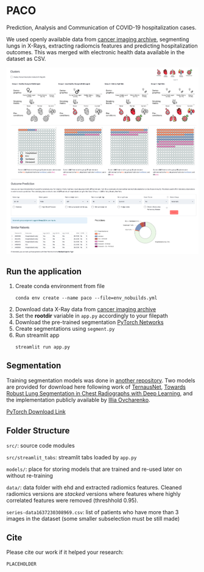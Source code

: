 # PACO
Prediction, Analysis and Communication of COVID-19 hospitalization cases.

We used openly available data from 
[cancer imaging archive](https://wiki.cancerimagingarchive.net/pages/viewpage.action?pageId=89096912), segmenting lungs in X-Rays, extracting radiomcis features and predicting hospitalization outcomes. This was merged with electronic health data available in the dataset as CSV. 


![general-pop](images/general.png "Logo Title Text 1")


## Run the application

1. Create conda environment from file
    ```
    conda env create --name paco --file=env_nobuilds.yml
    ```
2. Download data X-Ray data from [cancer imaging archive](https://wiki.cancerimagingarchive.net/pages/viewpage.action?pageId=89096912) 
3. Set the __rootdir__ variable in ```app.py``` accordingly to your filepath
4. Download the pre-trained segmentation [PyTorch Networks](https://drive.google.com/drive/folders/1d7ZgQWxOMeLLiJWUPw8Ty6uDWamNWJVZ?usp=sharing)
5. Create segmentations using ```segment.py```
6. Run streamlit app
    ```
    streamlit run app.py
    ```

## Segmentation
Training segmentation models was done in [another repository](https://github.com/oStritze/lung-segmentation). Two models are provided for download here following work of [TernausNet](https://arxiv.org/abs/1801.05746), [Towards Robust Lung Segmentation in Chest Radiographs with Deep Learning](https://arxiv.org/pdf/1811.12638v1.pdf), and the implementation publicly available by [Illia Ovcharenko](https://github.com/IlliaOvcharenko/lung-segmentation).

[PyTorch Download Link](https://drive.google.com/drive/folders/1d7ZgQWxOMeLLiJWUPw8Ty6uDWamNWJVZ?usp=sharing)

## Folder Structure

```src/```: source code modules 

```src/streamlit_tabs```: streamlit tabs loaded by ```app.py```

```models/```: place for storing models that are trained and re-used later on without re-training

```data/```: data folder with ehd and extracted radiomics features. Cleaned radiomics versions are _stacked_ versions where features where highly correlated features were removed (threshhold 0.95).

```series-data1637230308969.csv```: list of patients who have more than 3 images in the dataset (some smaller subselection must be still made)

## Cite

Please cite our work if it helped your research:

```
PLACEHOLDER
```